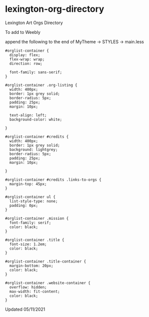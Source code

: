 # lexington-org-directory
Lexington Art Orgs Directory

To add to Weebly 

append the following to the end of MyTheme -> STYLES -> main.less

```
#orglist-container {
  display: flex;
  flex-wrap: wrap;
  direction: row;
  
  font-family: sans-serif;
}

#orglist-container .org-listing {
  width: 400px;
  border: 1px grey solid;
  border-radius: 5px;
  padding: 25px;
  margin: 10px;
  
  text-align: left;
  background-color: white;
  
}

#orglist-container #credits {
  width: 400px;
  border: 1px grey solid;
  background: lightgrey;
  border-radius: 5px;
  padding: 25px;
  margin: 10px;
  
}

#orglist-container #credits .links-to-orgs {
  margin-top: 45px;
}

#orglist-container ul {
  list-style-type: none;
  padding: 0px;
}

#orglist-container .mission {
  font-family: serif;
  color: black;
}

#orglist-container .title {
  font-size: 1.2em;
  color: black;
}

#orglist-container .title-container {
  margin-bottom: 20px;
  color: black;
}

#orglist-container .website-container {
  overflow: hidden;
  max-width: fit-content;
  color: black;
}
```

Updated 05/11/2021
